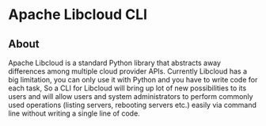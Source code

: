 Apache Libcloud CLI
===================

About
-----
Apache Libcloud is a standard Python library that abstracts away differences among multiple cloud provider APIs.
Currently Libcloud has a big limitation, you can only use it with Python and you have to write code for each 
task, So a CLI for Libcloud will bring up lot of new possibilities to its users and will allow users and system 
administrators to perform commonly used operations (listing servers, rebooting servers etc.) easily via 
command line without writing a single line of code.


